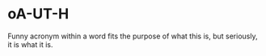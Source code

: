 # oA-UT-H
Funny acronym within a word fits the purpose of what this is, but seriously, it is what it is.
